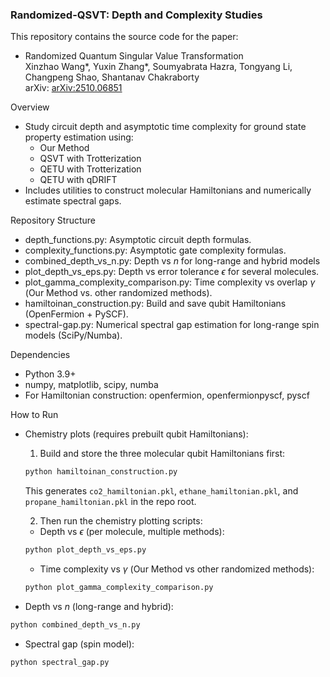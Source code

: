 ### Randomized-QSVT: Depth and Complexity Studies

This repository contains the source code for the paper:
- Randomized Quantum Singular Value Transformation  
  Xinzhao Wang*, Yuxin Zhang*, Soumyabrata Hazra, Tongyang Li, Changpeng Shao, Shantanav Chakraborty  
  arXiv: [arXiv:2510.06851](https://arxiv.org/abs/2510.06851)

Overview
- Study circuit depth and asymptotic time complexity for ground state property estimation using:
  - Our Method
  - QSVT with Trotterization
  - QETU with Trotterization
  - QETU with qDRIFT
- Includes utilities to construct molecular Hamiltonians and numerically estimate spectral gaps.


Repository Structure
- depth_functions.py: Asymptotic circuit depth formulas.
- complexity_functions.py: Asymptotic gate complexity formulas.
- combined_depth_vs_n.py: Depth vs $n$ for long-range and hybrid models
- plot_depth_vs_eps.py: Depth vs error tolerance $\epsilon$ for several molecules.
- plot_gamma_complexity_comparison.py: Time complexity vs overlap $\gamma$ (Our Method vs. other randomized methods).
- hamiltoinan_construction.py: Build and save qubit Hamiltonians (OpenFermion + PySCF).
- spectral-gap.py: Numerical spectral gap estimation for long-range spin models (SciPy/Numba).

Dependencies
- Python 3.9+
- numpy, matplotlib, scipy, numba
- For Hamiltonian construction: openfermion, openfermionpyscf, pyscf


How to Run

- Chemistry plots (requires prebuilt qubit Hamiltonians):
  1) Build and store the three molecular qubit Hamiltonians first:
  ```bash
  python hamiltoinan_construction.py
  ```
  This generates `co2_hamiltonian.pkl`, `ethane_hamiltonian.pkl`, and `propane_hamiltonian.pkl` in the repo root.

  2) Then run the chemistry plotting scripts:
  - Depth vs $\epsilon$ (per molecule, multiple methods):
  ```bash
  python plot_depth_vs_eps.py
  ```
  - Time complexity vs $\gamma$ (Our Method vs other randomized methods):
  ```bash
  python plot_gamma_complexity_comparison.py
  ```

- Depth vs $n$ (long-range and hybrid):
```bash
python combined_depth_vs_n.py
```

- Spectral gap (spin model):
```bash
python spectral_gap.py
```
